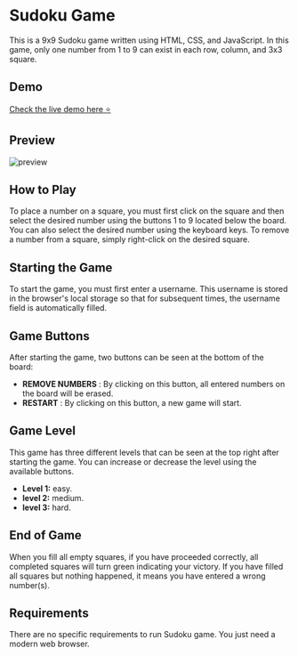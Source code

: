 # Sudoku Game

This is a 9x9 Sudoku game written using HTML, CSS, and JavaScript. In this game, only one number from 1 to 9 can exist in each row, column, and 3x3 square.

## Demo
[Check the live demo here ⭐](https://idyllic-puppy-ce3d64.netlify.app/)

## Preview

![preview](preview.gif)

## How to Play

To place a number on a square, you must first click on the square and then select the desired number using the buttons 1 to 9 located below the board. You can also select the desired number using the keyboard keys. To remove a number from a square, simply right-click on the desired square.

## Starting the Game

To start the game, you must first enter a username. This username is stored in the browser's local storage so that for subsequent times, the username field is automatically filled.

## Game Buttons

After starting the game, two buttons can be seen at the bottom of the board:

- **REMOVE NUMBERS** : By clicking on this button, all entered numbers on the board will be erased.
- **RESTART** : By clicking on this button, a new game will start.

## Game Level

This game has three different levels that can be seen at the top right after starting the game. You can increase or decrease the level using the available buttons.

- **Level 1:** easy.
- **level 2:** medium.
- **level 3:** hard.

## End of Game

When you fill all empty squares, if you have proceeded correctly, all completed squares will turn green indicating your victory. If you have filled all squares but nothing happened, it means you have entered a wrong number(s).

## Requirements

There are no specific requirements to run Sudoku game. You just need a modern web browser.
